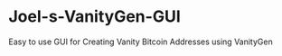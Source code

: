 Joel-s-VanityGen-GUI
====================

Easy to use GUI for Creating Vanity Bitcoin Addresses using VanityGen

